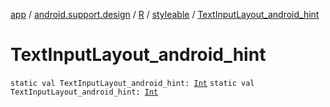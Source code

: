 [app](../../../index.md) / [android.support.design](../../index.md) / [R](../index.md) / [styleable](index.md) / [TextInputLayout_android_hint](.)

# TextInputLayout_android_hint

`static val TextInputLayout_android_hint: `[`Int`](https://kotlinlang.org/api/latest/jvm/stdlib/kotlin/-int/index.html)
`static val TextInputLayout_android_hint: `[`Int`](https://kotlinlang.org/api/latest/jvm/stdlib/kotlin/-int/index.html)